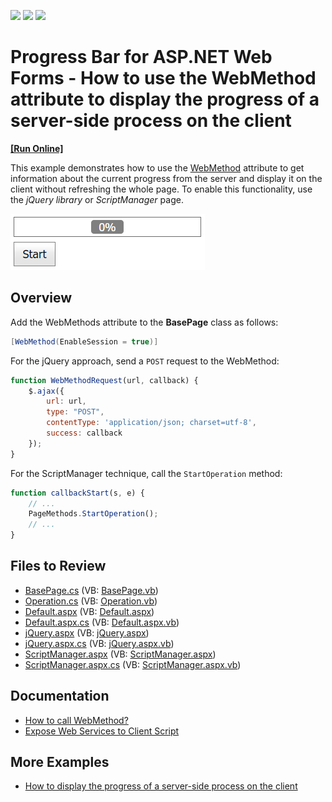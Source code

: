 <!-- default badges list -->
![](https://img.shields.io/endpoint?url=https://codecentral.devexpress.com/api/v1/VersionRange/128565372/14.1.7%2B)
[![](https://img.shields.io/badge/Open_in_DevExpress_Support_Center-FF7200?style=flat-square&logo=DevExpress&logoColor=white)](https://supportcenter.devexpress.com/ticket/details/T156786)
[![](https://img.shields.io/badge/📖_How_to_use_DevExpress_Examples-e9f6fc?style=flat-square)](https://docs.devexpress.com/GeneralInformation/403183)
<!-- default badges end -->
# Progress Bar for ASP.NET Web Forms - How to use the WebMethod attribute to display the progress of a server-side process on the client
<!-- run online -->
**[[Run Online]](https://codecentral.devexpress.com/128565372/)**
<!-- run online end -->

This example demonstrates how to use the [WebMethod](https://learn.microsoft.com/en-us/previous-versions/visualstudio/visual-studio-2008/byxd99hx(v=vs.90)?redirectedfrom=MSDN) attribute to get information about the current progress from the server and display it on the client without refreshing the whole page. To enable this functionality, use the *jQuery library* or *ScriptManager* page.

![Use WebMethods to display the server-side process](WebMethodToTrackProgress.png)

## Overview

Add the WebMethods attribute to the **BasePage** class as follows:

```cs
[WebMethod(EnableSession = true)]
```

For the jQuery approach, send a `POST` request to the WebMethod:

```js
function WebMethodRequest(url, callback) {
    $.ajax({
        url: url,
        type: "POST",
        contentType: 'application/json; charset=utf-8',
        success: callback
    });
}
```

For the ScriptManager technique, call the `StartOperation` method:

```js
function callbackStart(s, e) {
    // ...
    PageMethods.StartOperation();
    // ...
}
```

## Files to Review

* [BasePage.cs](./CS/App_Code/BasePage.cs) (VB: [BasePage.vb](./VB/App_Code/BasePage.vb))
* [Operation.cs](./CS/App_Code/Operation.cs) (VB: [Operation.vb](./VB/App_Code/Operation.vb))
* [Default.aspx](./CS/Default.aspx) (VB: [Default.aspx](./VB/Default.aspx))
* [Default.aspx.cs](./CS/Default.aspx.cs) (VB: [Default.aspx.vb](./VB/Default.aspx.vb))
* [jQuery.aspx](./CS/jQuery.aspx) (VB: [jQuery.aspx](./VB/jQuery.aspx))
* [jQuery.aspx.cs](./CS/jQuery.aspx.cs) (VB: [jQuery.aspx.vb](./VB/jQuery.aspx.vb))
* [ScriptManager.aspx](./CS/ScriptManager.aspx) (VB: [ScriptManager.aspx](./VB/ScriptManager.aspx))
* [ScriptManager.aspx.cs](./CS/ScriptManager.aspx.cs) (VB: [ScriptManager.aspx.vb](./VB/ScriptManager.aspx.vb))

## Documentation

* [How to call WebMethod?](https://stackoverflow.com/questions/9854006/how-to-call-webmethod)
* [Expose Web Services to Client Script](https://learn.microsoft.com/en-us/previous-versions/aspnet/bb398998(v=vs.100)?redirectedfrom=MSDN)

## More Examples

* [How to display the progress of a server-side process on the client](https://github.com/DevExpress-Examples/how-to-display-progress-information-about-server-side-callback-processing-e918)
